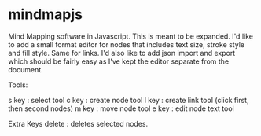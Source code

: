 # mindmapjs
Mind Mapping software in Javascript.  This is meant to be expanded.  I'd like to add a small format editor for nodes that includes text size, stroke style and fill style.  Same for links.  I'd also like to add json import and export which should be fairly easy as I've kept the editor separate from the document.


Tools:

s key : select tool
c key : create node tool
l key : create link tool (click first, then second nodes)
m key : move node tool
e key : edit node text tool

Extra Keys
delete : deletes selected nodes.

